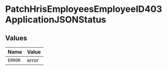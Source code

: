 # PatchHrisEmployeesEmployeeID403ApplicationJSONStatus


## Values

| Name    | Value   |
| ------- | ------- |
| `ERROR` | error   |